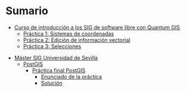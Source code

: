 # Sumario

* [Curso de introducción a los SIG de software libre con Quantum GIS](Curso-Intro_GIS_QGIS/README.md)
  * [Práctica 1: Sistemas de coordenadas](Curso-Intro_GIS_QGIS/prac01/main.md)
  * [Práctica 2: Edición de información vectorial](Curso-Intro_GIS_QGIS/prac02/main.md)
  * [Práctica 3: Selecciones](Curso-Intro_GIS_QGIS/prac03/main.md)
  <!-- * [Práctica 3: Representación y semiología cartográfica](Curso-Intro_GIS_QGIS/prac03/main.md) -->
  <!-- * [Práctica 4: Servicios interoperables](Curso-Intro_GIS_QGIS/prac04/main.md) -->
<!-- ** [Práctica 5: Análisis](Curso-Intro_GIS_QGIS/prac05/main.md) -->

* [Máster SIG Universidad de Sevilla](Master_GIS_US/README.md)
  * [PostGIS](Master_GIS_US/PostGIS/README.md)
    * [Práctica final PostGIS](Master_GIS_US/PostGIS/900-Practica_final/README.md)
      * [Enunciado de la práctica](Master_GIS_US/PostGIS/900-Practica_final/00-Enunciado/00-Enunciado.md)
	  * [Solución](Master_GIS_US/PostGIS/900-Practica_final/01-Solucion/01-Solucion.md)

